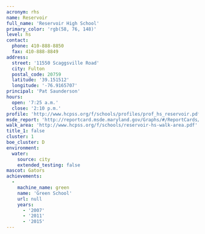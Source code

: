 ```yaml
---
acronym: rhs
name: Reservoir
full_name: 'Reservoir High School'
primary_color: 'rgb(58, 76, 148)'
level: hs
contact:
  phone: 410-888-8850
  fax: 410-888-8849
address:
  street: '11550 Scaggsville Road'
  city: Fulton
  postal_code: 20759
  latitude: '39.151512'
  longitude: '-76.9165707'
principal: 'Pat Saunderson'
hours:
  open: '7:25 a.m.'
  close: '2:10 p.m.'
profile: 'http://www.hcpss.org/f/schools/profiles/prof_hs_reservoir.pdf'
msde_report: 'http://reportcard.msde.maryland.gov/Graphs/#/ReportCards/ReportCardSchool/1//1/13/0527/'
walk_area: 'http://www.hcpss.org/f/schools/reservoir-hs-walk-area.pdf'
title_1: false
cluster: 1
boe_cluster: D
environment:
  water:
    source: city
    extended_testing: false
mascot: Gators
achievements:
  -
    machine_name: green
    name: 'Green School'
    url: null
    years:
      - '2007'
      - '2011'
      - '2015'
---
```

